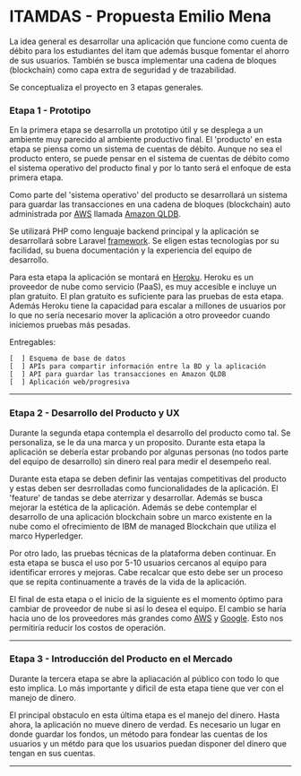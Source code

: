 # ITAMDAS - Propuesta Emilio Mena

La idea general es desarrollar una aplicación que funcione como cuenta de débito para los estudiantes del itam que además
busque fomentar el ahorro de sus usuarios. También se busca implementar una cadena de bloques (blockchain) como capa extra
de seguridad y de trazabilidad.

Se conceptualiza el proyecto en 3 etapas generales.

### Etapa 1 - Prototipo

En la primera etapa se desarrolla un prototipo útil y se desplega a un ambiente muy parecido al ambiente productivo final.
El 'producto' en esta etapa se piensa como un sistema de cuentas de débito. Aunque no sea el producto entero, se puede
pensar en el sistema de cuentas de débito como el sistema operativo del producto final y por lo tanto será el enfoque de
esta primera etapa.

Como parte del 'sistema operativo' del producto se desarrollará un sistema para guardar las transacciones en una cadena
de bloques (blockchain) auto administrada por [AWS](https://aws.amazon.com) llamada [Amazon QLDB](https://aws.amazon.com/es/qldb/).

Se utilizará PHP como lenguaje backend principal y la aplicación se desarrollará sobre Laravel [framework](https://laravel.com).
Se eligen estas tecnologías por su facilidad, su buena documentación y la experiencia del equipo de desarrollo.

Para esta etapa la aplicación se montará en [Heroku](https://heroku.com). Heroku es un proveedor de nube como servicio
(PaaS), es muy accesible e incluye un plan gratuito. El plan gratuito es suficiente para las pruebas de esta etapa. Además
Heroku tiene la capacidad para escalar a millones de usuarios por lo que no sería necesario mover la aplicación a otro
proveedor cuando iniciemos pruebas más pesadas.

Entregables:

    [  ] Esquema de base de datos
    [  ] APIs para compartir información entre la BD y la aplicación
    [  ] API para guardar las transacciones en Amazon QLDB
    [  ] Aplicación web/progresiva

------------------------
### Etapa 2 - Desarrollo del Producto y UX

Durante la segunda etapa contempla el desarrollo del producto como tal. Se personaliza, se le da una marca y un proposito.
Durante esta etapa la aplicación se debería estar probando por algunas personas (no todos parte del equipo de
desarrollo) sin dinero real para medir el desempeño real.

Durante esta etapa se deben definir las ventajas competitivas del producto y estas deben ser desrrolladas como funcionalidades
de la aplicación. El 'feature' de tandas se debe aterrizar y desarrollar. Además se busca mejorar la estética de la aplicación.
Además se debe contemplar el desarrollo de una aplicación blockchain sobre un marco existente en la nube como el ofrecimiento
de IBM de managed Blockchain que utiliza el marco Hyperledger.

Por otro lado, las pruebas técnicas de la plataforma deben continuar. En esta etapa se busca el uso por 5-10 usuarios
cercanos al equipo para identificar errores y mejoras. Cabe recalcar que esto debe ser un proceso que se repita continuamente
a través de la vida de la aplicación.

El final de esta etapa o el inicio de la siguiente es el momento óptimo para cambiar de proveedor de nube si así lo desea el
equipo. El cambio se haría hacia uno de los proveedores más grandes como [AWS](https://aws.amazon.com) y
[Google](https://cloud.google.com/?hl=es). Esto nos permitiría reducir los costos de operación.

----------------------------
### Etapa 3 - Introducción del Producto en el Mercado

Durante la tercera etapa se abre la apliacación al público con todo lo que esto implica. Lo más importante y dificil de esta
etapa tiene que ver con el manejo de dinero.

El principal obstaculo en esta última etapa es el manejo del dinero. Hasta ahora, la aplicación no mueve dinero de verdad.
Es necesario un lugar en donde guardar los fondos, un método para fondear las cuentas de los usuarios y un métdo para
que los usuarios puedan disponer del dinero que tengan en sus cuentas.

------------------------------

